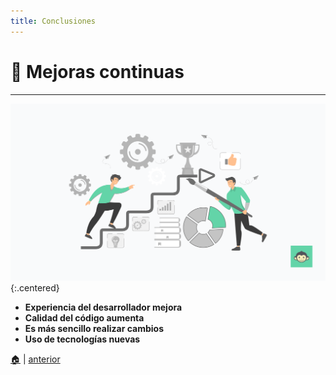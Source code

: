 ```yaml
---
title: Conclusiones
---
```

# 🚀 Mejoras continuas
-----

![](imgs/improve.png){:.centered}

* **Experiencia del desarrollador mejora**
* **Calidad del código aumenta**
* **Es más sencillo realizar cambios**
* **Uso de tecnologías nuevas**

[🏠](index.md) | [anterior](presentation4.md)